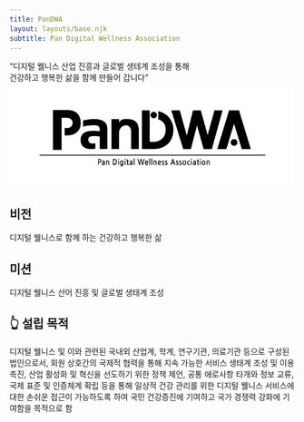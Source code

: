 ```yaml
---
title: PanDWA
layout: layouts/base.njk
subtitle: Pan Digital Wellness Association
---
```

“디지털 웰니스 산업 진흥과 글로벌 생테계 조성을 통해<br> 
건강하고 행복한 삶을 함께 만들어 갑니다”<br> 
<img src="https://github.com/Rugger12/pandwa/blob/master/src/site/images/pandwa_logon.png?raw=true" width="500" alt="service poster">

## 비전

디지털 웰니스로 함께 하는 건강하고 행복한 삶


## 미션

디지털 웰니스 산어 진흥 및 글로벌 생태계 조성

## 👆 설립 목적
디지털 웰니스 및 이와 관련된 국내외 산업계, 학계, 연구기관, 의료기관 등으로 구성된 법인으로서, 회원 상호간의 국제적 협력을 통해 지속 가능한 서비스 생태계 조성 및 이용 촉진, 산업 활성화 및 혁신을 선도하기 위한 정책 제언, 공통 애로사항 타개와 정보 교류, 국제 표준 및 인증체계 확립 등을 통해 일상적 건강 관리를 위한 디지털 웰니스 서비스에 대한 손쉬운 접근이 가능하도록 하여 국민 건강증진에 기여하고 국가 경쟁력 강화에 기여함을 목적으로 함

